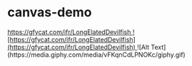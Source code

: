 # canvas-demo

<a href="https://gfycat.com/ifr/LongElatedDevilfish">
https://gfycat.com/ifr/LongElatedDevilfish
</a>
<a href="https://gfycat.com/gifs/detail/LongElatedDevilfish">
![https://gfycat.com/ifr/LongElatedDevilfish](https://gfycat.com/ifr/LongElatedDevilfish)
</a>
![Alt Text](https://media.giphy.com/media/vFKqnCdLPNOKc/giphy.gif)
